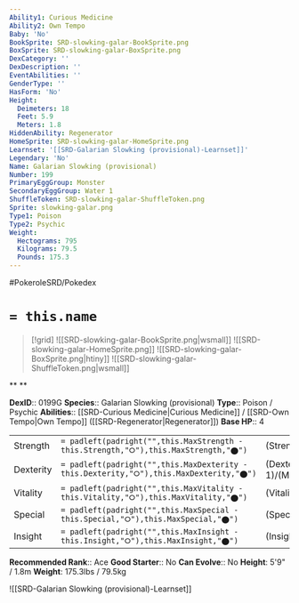 ```yaml
---
Ability1: Curious Medicine
Ability2: Own Tempo
Baby: 'No'
BookSprite: SRD-slowking-galar-BookSprite.png
BoxSprite: SRD-slowking-galar-BoxSprite.png
DexCategory: ''
DexDescription: ''
EventAbilities: ''
GenderType: ''
HasForm: 'No'
Height:
  Deimeters: 18
  Feet: 5.9
  Meters: 1.8
HiddenAbility: Regenerator
HomeSprite: SRD-slowking-galar-HomeSprite.png
Learnset: '[[SRD-Galarian Slowking (provisional)-Learnset]]'
Legendary: 'No'
Name: Galarian Slowking (provisional)
Number: 199
PrimaryEggGroup: Monster
SecondaryEggGroup: Water 1
ShuffleToken: SRD-slowking-galar-ShuffleToken.png
Sprite: slowking-galar.png
Type1: Poison
Type2: Psychic
Weight:
  Hectograms: 795
  Kilograms: 79.5
  Pounds: 175.3
---
```


#PokeroleSRD/Pokedex

# `= this.name`

> [!grid]
> ![[SRD-slowking-galar-BookSprite.png|wsmall]]
> ![[SRD-slowking-galar-HomeSprite.png]]
> ![[SRD-slowking-galar-BoxSprite.png|htiny]]
> ![[SRD-slowking-galar-ShuffleToken.png|wsmall]]


**
**

**DexID**:: 0199G
**Species**:: Galarian Slowking (provisional)
**Type**:: Poison / Psychic
**Abilities**:: [[SRD-Curious Medicine|Curious Medicine]] / [[SRD-Own Tempo|Own Tempo]] ([[SRD-Regenerator|Regenerator]])
**Base HP**:: 4

|           |                                                                                        |                                          |
| --------- | -------------------------------------------------------------------------------------- | ---------------------------------------- |
| Strength  | `= padleft(padright("",this.MaxStrength - this.Strength,"⭘"),this.MaxStrength,"⬤")`    | (Strength::2)/(MaxStrength::4)   |
| Dexterity | `= padleft(padright("",this.MaxDexterity - this.Dexterity,"⭘"),this.MaxDexterity,"⬤")` | (Dexterity:: 1)/(MaxDexterity::3) |
| Vitality  | `= padleft(padright("",this.MaxVitality - this.Vitality,"⭘"),this.MaxVitality,"⬤")`    | (Vitality::2)/(MaxVitality::4)   |
| Special   | `= padleft(padright("",this.MaxSpecial - this.Special,"⭘"),this.MaxSpecial,"⬤")`       | (Special::3)/(MaxSpecial::6)     |
| Insight   | `= padleft(padright("",this.MaxInsight - this.Insight,"⭘"),this.MaxInsight,"⬤")`       | (Insight::3)/(MaxInsight::6)     |


**Recommended Rank**:: Ace
**Good Starter**:: No
**Can Evolve**:: No
**Height**: 5'9" / 1.8m
**Weight**: 175.3lbs / 79.5kg

![[SRD-Galarian Slowking (provisional)-Learnset]]